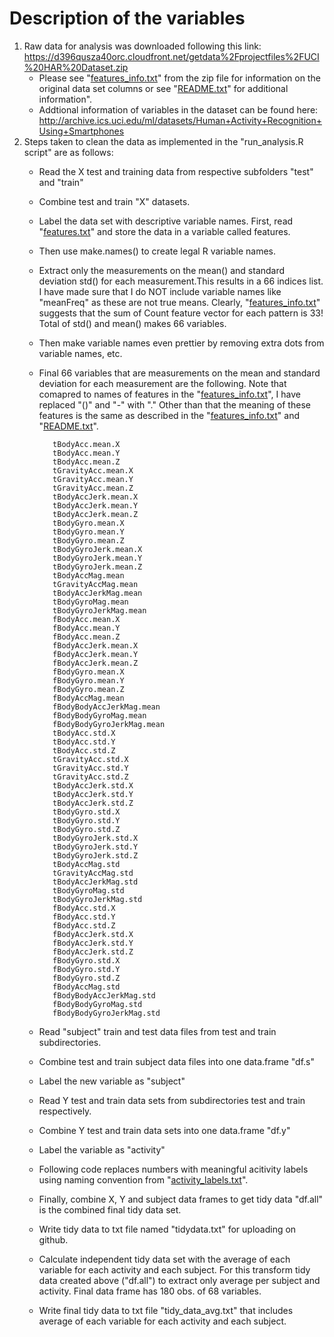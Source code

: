 # Description of the variables

1. Raw data for analysis was downloaded following this link:
 https://d396qusza40orc.cloudfront.net/getdata%2Fprojectfiles%2FUCI%20HAR%20Dataset.zip 
    - Please see "[features_info.txt](https://github.com/dynamics77/Getting-and-Cleaning-Data-Course-Project/blob/master/UCI%20HAR%20Dataset/features_info.txt)" from the zip file for information on the original data set columns or see "[README.txt](https://github.com/dynamics77/Getting-and-Cleaning-Data-Course-Project/tree/master/UCI%20HAR%20Dataset)" for additional information". 
    - Addtional information of variables in the dataset can be found here:
    http://archive.ics.uci.edu/ml/datasets/Human+Activity+Recognition+Using+Smartphones
2. Steps taken to clean the data as implemented in the "run_analysis.R script" are as follows:
    - Read the X test and training data from respective subfolders "test" and "train"
    - Combine test and train "X" datasets.
    - Label the data set with descriptive variable names. First, read "[features.txt](https://github.com/dynamics77/Getting-and-Cleaning-Data-Course-Project/blob/master/UCI%20HAR%20Dataset/features.txt)" and store the data in a variable called features. 
    - Then use make.names() to create legal R variable names.
    - Extract only the measurements on the mean() and standard deviation std() for each measurement.This results in a 66 indices list. I have made sure that I do NOT include variable names like "meanFreq" as these are not true means. Clearly,  "[features_info.txt](https://github.com/dynamics77/Getting-and-Cleaning-Data-Course-Project/blob/master/UCI%20HAR%20Dataset/features_info.txt)" suggests that the sum of Count feature vector for each pattern is 33! Total of std() and mean() makes 66 variables. 
    - Then make variable names even prettier by removing extra dots from variable names, etc.
    - Final 66 variables that are measurements on the mean and standard deviation for each measurement are the following. Note that comapred to names of features in the "[features_info.txt](https://github.com/dynamics77/Getting-and-Cleaning-Data-Course-Project/blob/master/UCI%20HAR%20Dataset/features_info.txt)", I have replaced "()" and "-" with "." Other than that the meaning of these features is the same as described in the "[features_info.txt](https://github.com/dynamics77/Getting-and-Cleaning-Data-Course-Project/blob/master/UCI%20HAR%20Dataset/features_info.txt)" and "[README.txt](https://github.com/dynamics77/Getting-and-Cleaning-Data-Course-Project/tree/master/UCI%20HAR%20Dataset)".
    
             tBodyAcc.mean.X
             tBodyAcc.mean.Y
             tBodyAcc.mean.Z
             tGravityAcc.mean.X
             tGravityAcc.mean.Y
             tGravityAcc.mean.Z
             tBodyAccJerk.mean.X
             tBodyAccJerk.mean.Y
             tBodyAccJerk.mean.Z
             tBodyGyro.mean.X
             tBodyGyro.mean.Y
             tBodyGyro.mean.Z
             tBodyGyroJerk.mean.X
             tBodyGyroJerk.mean.Y
             tBodyGyroJerk.mean.Z
             tBodyAccMag.mean
             tGravityAccMag.mean
             tBodyAccJerkMag.mean
             tBodyGyroMag.mean
             tBodyGyroJerkMag.mean
             fBodyAcc.mean.X
             fBodyAcc.mean.Y
             fBodyAcc.mean.Z
             fBodyAccJerk.mean.X
             fBodyAccJerk.mean.Y
             fBodyAccJerk.mean.Z
             fBodyGyro.mean.X
             fBodyGyro.mean.Y
             fBodyGyro.mean.Z
             fBodyAccMag.mean
             fBodyBodyAccJerkMag.mean
             fBodyBodyGyroMag.mean
             fBodyBodyGyroJerkMag.mean
             tBodyAcc.std.X
             tBodyAcc.std.Y
             tBodyAcc.std.Z
             tGravityAcc.std.X
             tGravityAcc.std.Y
             tGravityAcc.std.Z
             tBodyAccJerk.std.X
             tBodyAccJerk.std.Y
             tBodyAccJerk.std.Z
             tBodyGyro.std.X
             tBodyGyro.std.Y
             tBodyGyro.std.Z
             tBodyGyroJerk.std.X
             tBodyGyroJerk.std.Y
             tBodyGyroJerk.std.Z
             tBodyAccMag.std
             tGravityAccMag.std
             tBodyAccJerkMag.std
             tBodyGyroMag.std
             tBodyGyroJerkMag.std
             fBodyAcc.std.X
             fBodyAcc.std.Y
             fBodyAcc.std.Z
             fBodyAccJerk.std.X
             fBodyAccJerk.std.Y
             fBodyAccJerk.std.Z
             fBodyGyro.std.X
             fBodyGyro.std.Y
             fBodyGyro.std.Z
             fBodyAccMag.std
             fBodyBodyAccJerkMag.std
             fBodyBodyGyroMag.std
             fBodyBodyGyroJerkMag.std

    - Read "subject" train and test data files from test and train subdirectories.
    - Combine test and train subject data files into one data.frame "df.s"
    - Label the new variable as "subject"
    - Read Y test and train data sets from subdirectories test and train respectively.
    - Combine Y test and train data sets into one data.frame "df.y"
    - Label the variable  as "activity"
    - Following code replaces numbers with meaningful acitivity labels  using naming convention from "[activity_labels.txt](https://github.com/dynamics77/Getting-and-Cleaning-Data-Course-Project/blob/master/UCI%20HAR%20Dataset/activity_labels.txt)".
    - Finally, combine X, Y and subject data frames to get tidy data "df.all" is the combined final tidy data set.
    - Write tidy data to txt file named "tidydata.txt" for uploading on github.
    - Calculate independent tidy data set with the average of each variable for each activity and each subject. For this transform tidy data created above ("df.all") to extract only average per subject and activity. Final data frame has 180 obs. of  68 variables.
    -  Write final tidy data to txt file "tidy_data_avg.txt" that includes average of each variable for each activity and each subject.
